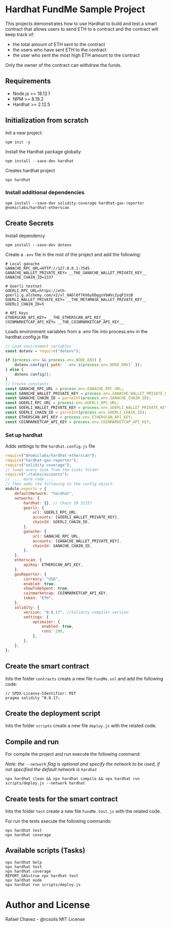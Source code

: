 # Hardhat FundMe Sample Project

This projects demonstrates how to use Hardhat to build and test a smart contract that allows users to send ETH to a contract and the contract will keep track of:

- the total amount of ETH sent to the contract
- the users who have sent ETH to the contract
- the user who sent the most high ETH amount to the contract

Only the owner of the contract can withdraw the funds.

## Requirements
- Node.js >= 18.12.1
- NPM >= 8.19.2
- Hardhat >= 2.12.5

## Initialization from scratch
Init a new project:
```shell
npm init -y
```
Install the Hardhat package globally:
```shell
npm install --save-dev hardhat
```
Creates hardhat project
```shell
npx hardhat
```

### Install additional dependencies
```shell
npm install --save-dev solidity-coverage hardhat-gas-reporter @nomiclabs/hardhat-etherscan
```

## Create Secrets

Install dependency
```shell
npm install --save-dev dotenv
```
Create a `.env` file in the root of the project and add the following:
```shell
# Local ganache
GANACHE_RPC_URL=HTTP://127.0.0.1:7545
GANACHE_WALLET_PRIVATE_KEY= __THE_GANACHE_WALLET_PRIVATE_KEY__
GANACHE_CHAIN_ID=1337

# Goerli testnet
GOERLI_RPC_URL=https://eth-goerli.g.alchemy.com/v2/vl_0ADl0f7KX6yODggsVbWVcZyqP1VzB
GOERLI_WALLET_PRIVATE_KEY= __THE_METAMASK_WALLET_PRIVATE_KEY__
GOERLI_CHAIN_ID=5

# API Keys
ETHERSCAN_API_KEY= __THE_ETHERSCAN_API_KEY__
COINMARKETCAP_API_KEY= __THE_COINMARKETCAP_API_KEY__
```
Loads environment variables from a .env file into process.env in the hardhat.config.js file
```js
// Load environment variables
const dotenv = require("dotenv");

if (process.env && process.env.NODE_ENV) {
    dotenv.config({ path: `.env.${process.env.NODE_ENV}` });
} else {
    dotenv.config();
}
// Create constants
const GANACHE_RPC_URL = process.env.GANACHE_RPC_URL;
const GANACHE_WALLET_PRIVATE_KEY = process.env.GANACHE_WALLET_PRIVATE_KEY;
const GANACHE_CHAIN_ID = parseInt(process.env.GANACHE_CHAIN_ID);
const GOERLI_RPC_URL = process.env.GOERLI_RPC_URL;
const GOERLI_WALLET_PRIVATE_KEY = process.env.GOERLI_WALLET_PRIVATE_KEY;
const GOERLI_CHAIN_ID = parseInt(process.env.GOERLI_CHAIN_ID);
const ETHERSCAN_API_KEY = process.env.ETHERSCAN_API_KEY;
const COINMARKETCAP_API_KEY = process.env.COINMARKETCAP_API_KEY;
```
### Set up hardhat

Adds settings to the `hardhat.config.js` file

```js
require("@nomiclabs/hardhat-etherscan");
require("hardhat-gas-reporter");
require("solidity-coverage");
// loads every task from the tasks folder
require("./tasks/accounts");
// .... more code ....
// Then adds the following to the config object:
module.exports = {
    defaultNetwork: "hardhat",
    networks: {
        hardhat: {}, // Chain ID 31337
        goerli: {
            url: GOERLI_RPC_URL,
            accounts: [GOERLI_WALLET_PRIVATE_KEY],
            chainId: GOERLI_CHAIN_ID,
        },
        ganache: {
            url: GANACHE_RPC_URL,
            accounts: [GANACHE_WALLET_PRIVATE_KEY],
            chainId: GANACHE_CHAIN_ID,
        },
    },
    etherscan: {
        apiKey: ETHERSCAN_API_KEY,
    },
    gasReporter: {
        currency: "USD",
        enabled: true,
        showTimeSpent: true,
        coinmarketcap: COINMARKETCAP_API_KEY,
        token: "ETH",
    },
    solidity: {
        version: "0.8.17", //Solidity compiler version
        settings: {
            optimizer: {
                enabled: true,
                runs: 200,
            },
        },
    },
};
```

## Create the smart contract

Into the folder `contracts` create a new file `FundMe.sol` and add the following code:

```solidity
// SPDX-License-Identifier: MIT
pragma solidity ^0.8.17;
```

## Create the deployment script

Into the folder `scripts` create a new file `deploy.js` with the related code.

## Compile and run

For compile the project and run execute the following command:

*Note: the `--network` flag is optional and specify the network to be used, if not specified the default network is `hardhat`*

```shell
npx hardhat clean && npx hardhat compile && npx hardhat run scripts/deploy.js --network hardhat
```

## Create tests for the smart contract

Into the folder `test` create a new file `FundMe.test.js` with the related code.

For run the tests execute the following commands:

```shell
npx hardhat test
npx hardhat coverage
```

## Available scripts (Tasks)

```shell
npx hardhat help
npx hardhat test
npx hardhat coverage
REPORT_GAS=true npx hardhat test
npx hardhat node
npx hardhat run scripts/deploy.js
```

# Author and License
Rafael Chavez - @rcsolis 
MIT License
